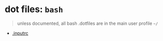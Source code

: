 # dot files: `bash`
 > unless documented, all bash .dotfiles are in the main user profile `~/`

 - [.inputrc](/bash/inputrc.md)
